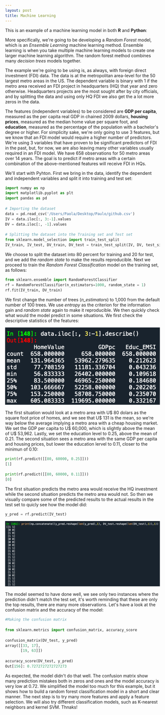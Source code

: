 ```yaml
---
layout: post
title: Machine Learning
---
```


This is an example of a machine learning model in both **R** and **Python**:

More specifically, we're going to be developing a *Random Forest* model, which is an *Ensemble Learning* machine learning method. Ensemble learning is when you take multiple machine learning models to create one larger machine learning algorithm. The random forest method combines many *decision trees* models together. 

The example we're going to be using is, as always, with foreign direct investment (FDI) data. The data is at the metropolitan area-level for the 50 largest metro areas in the US. The dependent variable is binary with 1 if the metro area received an FDI project in headquarters (HQ) that year and zero otherwise. Headquarters projects are the most sought after by city officials, and by splitting the data and using only HQ FDI we also get the a lot more zeros in the data.

The features (independent variables) to be considered are **GDP per capita**, measured as the per capita real GDP in chained 2009 dollars, **housing prices**, measured as the median home value per square foot, and **education**, measured as the percentage of the population with a bachelor's degree or higher. For simplicity sake, we're only going to use 3 features, but we know that an FDI model would require a higher number of predictors. We're using 3 variables that have proven to be significant predictors of FDI in the past, but, for now, we are also leaving many other variables usually required in an FDI model. We have 658 observations for 50 metro areas over 14 years. The goal is to predict if metro areas with a certain combination of the above-mentioned features will receive FDI in HQs.

We'll start with Pyhton. First we bring in the data, identify the dependent and independent variables and split it into training and test set:

```python
import numpy as np
import matplotlib.pyplot as plt
import pandas as pd

# Importing the dataset
data = pd.read_csv('/Users/Paola/Desktop/Paulo/github.csv')
IV = data.iloc[:, 3:-1].values
DV = data.iloc[:, -1].values

# Splitting the dataset into the Training set and Test set
from sklearn.model_selection import train_test_split
IV_train, IV_test, DV_train, DV_test = train_test_split(IV, DV, test_size = 0.20, random_state = 1)

```

We choose to split the dataset into 80 percent for training and 20 for test, and we add the *random state* to make the results reproducible. Next we proceed to train the *Random Forest Classification* model on the training set, as follows:

```python
from sklearn.ensemble import RandomForestClassifier
rf = RandomForestClassifier(n_estimators=1000, random_state = 1)
rf.fit(IV_train, DV_train)
```
We first change the number of trees (*n_estimators*) to 1,000 from the default number of 100 trees. We use *entropy* as the criterion for the information gain and *random state* again to make it reproducible. We then quickly check what would the model predict in some situations. We first check the descriptive statistics of the features:

![Network Plot](https://github.com/pmcavallo/pmcavallo.github.io/blob/master/images/features.png?raw=true)

The first situation would look at a metro area with U$ 80 dolars as the square foot price of homes, and we see that U$ 131 is the mean, so we're way below the average implying a metro area with a cheap housing market. We set the GDP per capita to U$ 60,000, which is slightly above the mean of U$ 53,962. Lastly, we set the education level to 0.25, above the mean of 0.21. The second situation sees a metro area with the same GDP per capita and housing prices, but lower the education lervel to 0.11, closer to the minimun of 0.10:


```python
print(rf.predict([[80, 60000, 0.25]]))
[1]

print(rf.predict([[80, 60000, 0.11]]))
[0]
```

The first situation predicts the metro area would receive the HQ investment while the second situation predicts the metro area would not. So then we visually compare some of the predicted results to the actual results in the test set to quicly see how the model did:

```python
y_pred = rf.predict(IV_test)
```

![Predicted Results](https://github.com/pmcavallo/pmcavallo.github.io/blob/master/images/concatenate.png?raw=true)

The model seemed to have done well, we see only two instances where the prediction didn't match the test set, it's worth reminding that these are only the top results, there are many more observations. Let's have a look at the confusion matrix and the accuracy of the model:

```python
#Making the confusion matrix

from sklearn.metrics import confusion_matrix, accuracy_score

confusion_matrix(DV_test, y_pred)
array([[33, 17],
       [19, 63]])
       
accuracy_score(DV_test, y_pred)
Out[156]: 0.7272727272727273
```
As expected, the model didn't do that well. The confusion matrix show many prediction mistakes both in zeros and ones and the model accuracy is very low at 0.72.  We simplified the model too much for this example, but it shows how to build a random forest classification model in a short and clear manner. The next step is to try many more features and apply a feature selection. We will also try different classification models, such as K-nearest neighbors and kernel SVM. Thnaks!
